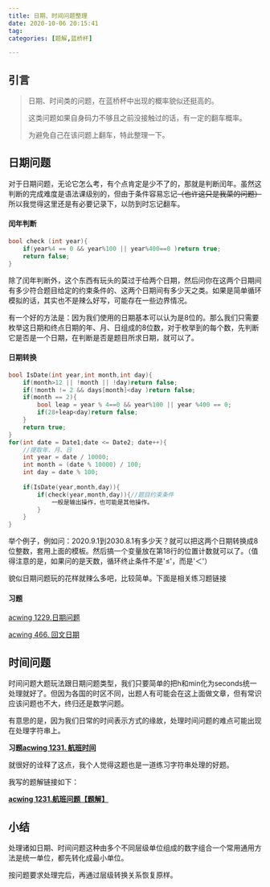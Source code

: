 ```yaml
---
title: 日期、时间问题整理
date: 2020-10-06 20:15:41
tag: 
categories: [题解,蓝桥杯]

---
```


## 引言

> 日期、时间类的问题，在蓝桥杯中出现的概率貌似还挺高的。
>
> 这类问题如果自身码力不够且之前没接触过的话，有一定的翻车概率。
>
> 为避免自己在该问题上翻车，特此整理一下。

<!--more-->

## 日期问题

对于日期问题，无论它怎么考，有个点肯定是少不了的，那就是判断闰年。虽然这判断的完成难度是语法课级别的，但由于条件容易忘记~~（也许这只是我菜的问题）~~所以我觉得这里还是有必要记录下，以防到时忘记翻车。

#### 闰年判断

```c++
bool check (int year){
    if(year%4 == 0 && year%100 || year%400==0 )return true;
    return false;
}
```

除了闰年判断外，这个东西有玩头的莫过于给两个日期，然后问你在这两个日期间有多少符合题目给定的约束条件的、这两个日期间有多少天之类。如果是简单循环模拟的话，其实也不是辣么好写，可能存在一些边界情况。

有一个好的方法是：因为我们使用的日期基本可以认为是8位的。那么我们只需要枚举这日期和终点日期的年、月、日组成的8位数，对于枚举到的每个数，先判断它是否是一个日期，在判断是否是题目所求日期，就可以了。

#### 日期转换

```c++
bool IsDate(int year,int month,int day){
    if(month>12 || !month || !day)return false;
    if(!month != 2 && days[month]<day )return false;
    if(month == 2){
        bool leap = year % 4==0 && year%100 || year %400 == 0;
        if(28+leap<day)return false;
    }
    return true;
}
for(int date = Date1;date <= Date2; date++){
    //提取年、月、日
    int year = date / 10000;
    int month = (date % 10000) / 100;
    int day = date % 100;
 
    if(IsDate(year,month,day)){
        if(check(year,month,day)){//题目约束条件
            一般是输出操作，也可能是其他操作。
	    }
    }
}
```

举个例子，例如问：2020.9.1到2030.8.1有多少天？就可以把这两个日期转换成8位整数，套用上面的模板。然后搞一个变量放在第18行的位置计数就可以了。（值得注意的是，如果问的是天数，循环终止条件不是'≤'，而是'＜'）

貌似日期问题玩的花样就辣么多吧，比较简单。下面是相关练习题链接

#### 习题

[acwing 1229.日期问题](https://www.acwing.com/problem/content/1231/)

[acwing 466. 回文日期](https://www.acwing.com/problem/content/description/468/)



## 时间问题

时间问题大题玩法跟日期问题类型，我们只要简单的把h和min化为seconds统一处理就好了。但因为各国的时区不同，出题人有可能会在这上面做文章，但有常识应该问题也不大，终归还是数学问题。

有意思的是，因为我们日常的时间表示方式的缘故，处理时间问题的难点可能出现在处理字符串上。

**习题[acwing 1231. 航班时间](https://www.acwing.com/problem/content/description/1233/)** 

就很好的诠释了这点，我个人觉得这题也是一道练习字符串处理的好题。

我写的题解链接如下：

**[acwing 1231.航班问题【题解】](#)**

## 小结

处理诸如日期、时间问题这种由多个不同层级单位组成的数字组合一个常用通用方法是统一单位，都先转化成最小单位。

按问题要求处理完后，再通过层级转换关系恢复原样。

